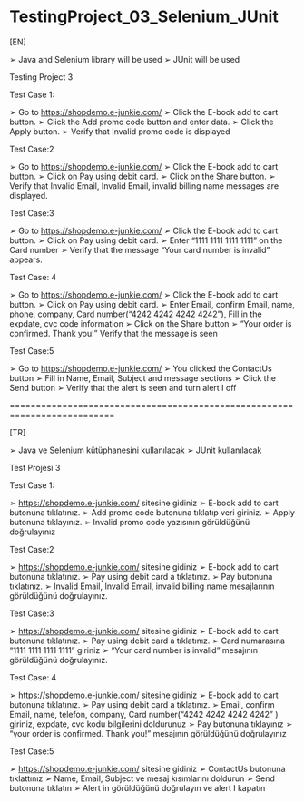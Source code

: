 # TestingProject_03_Selenium_JUnit

[EN]

➢ Java and Selenium library will be used 
➢ JUnit will be used

Testing Project 3


Test Case 1:

➢ Go to https://shopdemo.e-junkie.com/
➢ Click the E-book add to cart button. ➢ Click the Add promo code button and enter data.
➢ Click the Apply button. ➢ Verify that Invalid promo code is displayed


Test Case:2

➢ Go to https://shopdemo.e-junkie.com/
➢ Click the E-book add to cart button. ➢ Click on Pay using debit card. ➢ Click on the Share button.
➢ Verify that Invalid Email, Invalid Email, invalid billing name messages are displayed.


Test Case:3

➢ Go to https://shopdemo.e-junkie.com/
➢ Click the E-book add to cart button. ➢ Click on Pay using debit card. ➢ Enter “1111 1111 1111 1111” on the Card number
➢ Verify that the message “Your card number is invalid” appears.


Test Case: 4

➢ Go to https://shopdemo.e-junkie.com/
➢ Click the E-book add to cart button.
➢ Click on Pay using debit card.
➢ Enter Email, confirm Email, name, phone, company, Card number(“4242 4242 4242 4242”),
Fill in the expdate, cvc code information
➢ Click on the Share button
➢ “Your order is confirmed. Thank you!” Verify that the message is seen


Test Case:5

➢ Go to https://shopdemo.e-junkie.com/
➢ You clicked the ContactUs button
➢ Fill in Name, Email, Subject and message sections
➢ Click the Send button
➢ Verify that the alert is seen and turn alert I off

==========================================================================

[TR]

➢ Java ve Selenium kütüphanesini kullanılacak 
➢ JUnit kullanılacak

Test Projesi 3


Test Case 1:

➢ https://shopdemo.e-junkie.com/ sitesine gidiniz
➢ E-book add to cart butonuna tıklatınız. ➢ Add promo code butonuna tıklatıp veri giriniz.
➢ Apply butonuna tıklayınız. ➢ Invalid promo code yazısının görüldüğünü doğrulayınız


Test Case:2

➢ https://shopdemo.e-junkie.com/ sitesine gidiniz
➢ E-book add to cart butonuna tıklatınız. ➢ Pay using debit card a tıklatınız. ➢ Pay butonuna tıklatınız.
➢ Invalid Email, Invalid Email, invalid billing name mesajlarının görüldüğünü doğrulayınız.


Test Case:3

➢ https://shopdemo.e-junkie.com/ sitesine gidiniz
➢ E-book add to cart butonuna tıklatınız. ➢ Pay using debit card a tıklatınız. ➢ Card numarasına “1111 1111 1111 1111” giriniz
➢ “Your card number is invalid” mesajının görüldüğünü doğrulayınız.


Test Case: 4

➢ https://shopdemo.e-junkie.com/ sitesine gidiniz
➢ E-book add to cart butonuna tıklatınız.
➢ Pay using debit card a tıklatınız.
➢ Email, confirm Email, name, telefon, company, Card number(“4242 4242 4242 4242” ) giriniz,
expdate, cvc kodu bilgilerini doldurunuz
➢ Pay butonuna tıklayınız
➢ “your order is confirmed. Thank you!” mesajının görüldüğünü doğrulayınız


Test Case:5

➢ https://shopdemo.e-junkie.com/ sitesine gidiniz
➢ ContactUs butonuna tıklattınız
➢ Name, Email, Subject ve mesaj kısımlarını doldurun
➢ Send butonuna tıklatın
➢ Alert in görüldüğünü doğrulayın ve alert I kapatın
